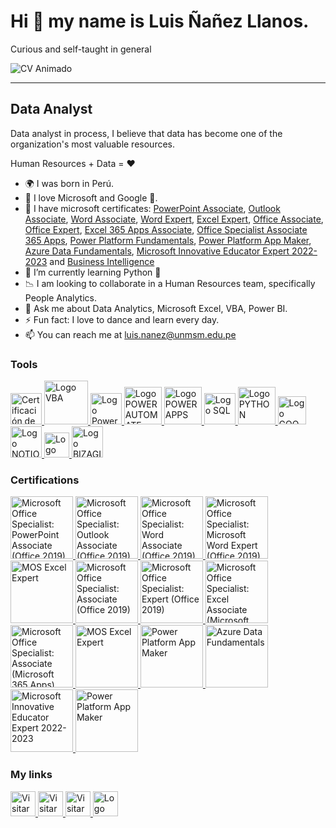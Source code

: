 # Hi 👋 my name is Luis Ñañez Llanos.
Curious and self-taught in general

![CV Animado](https://user-images.githubusercontent.com/81267166/183773283-de7a6158-d910-4959-ae9d-fd18bac6ae73.gif)

<!--GIF-->

<!--
<img src="https://user-images.githubusercontent.com/81267166/183773283-de7a6158-d910-4959-ae9d-fd18bac6ae73.gif" width="400">
-->
<!--GIF-->

------------

## Data Analyst


Data analyst in process, I believe that data has become one of the organization's most valuable resources.

Human Resources + Data = ♥

- 🌍 I was born in Perú.
- 💙 I love Microsoft and Google 💛.
- 📖 I have microsoft certificates: [PowerPoint Associate](https://www.credly.com/badges/96479b05-3b92-49f5-b203-665b5b04573b), [Outlook Associate](https://www.credly.com/badges/b260c254-e2db-4173-8fd3-d5a9094753cd), [Word Associate](https://www.credly.com/badges/7c16ac0d-e44c-44cf-844d-fee73331e2ef), [Word Expert](https://www.credly.com/badges/7137b05f-ebc9-4a0d-867d-17b17fa8da4e), [Excel Expert](https://www.credly.com/badges/86f41f12-93ae-40df-97a4-def0a10ef6da), [Office Associate](https://www.credly.com/badges/e123a8f8-63c1-4dee-b5df-7b797e4e0f6d), [Office Expert](https://www.credly.com/badges/0ae23996-09de-42f1-87fe-c988751391ce), [Excel 365 Apps Associate](https://www.credly.com/badges/8d553b0c-b994-41d6-aea4-ffc33be290af), [Office Specialist Associate 365 Apps](https://www.credly.com/badges/b9d0a89f-fb6a-42b2-8497-3d33950bd974), [Power Platform Fundamentals](https://www.credly.com/badges/d526de73-8b7b-4419-b117-e38379b23cd4), [Power Platform App Maker](https://www.credly.com/badges/81ca790f-f800-4dcc-942c-85a30ad19405), [Azure Data Fundamentals](https://www.credly.com/badges/ff408bc9-fb8c-4f14-8bd7-c8e61b393f54), [Microsoft Innovative Educator Expert 2022-2023](https://www.credly.com/badges/c9ff2288-a2a8-492a-a9f6-7058b09c0ab2) and [Business Intelligence](https://www.credly.com/badges/2919ee39-035c-4380-afbc-8ed354e08d66)
- 🧠 I’m currently learning Python 🐍
- 📉 I am looking to collaborate in a Human Resources team, specifically People Analytics.
- 💬 Ask me about Data Analytics, Microsoft Excel, VBA, Power BI.
- ⚡ Fun fact: I love to dance and learn every day.
- 📫  You can reach me at luis.nanez@unmsm.edu.pe


### Tools

<!--EXCEL-->
<a href="https://www.credly.com/badges/86f41f12-93ae-40df-97a4-def0a10ef6da">
  <image src="https://user-images.githubusercontent.com/81267166/183756236-62a8ce10-1348-4c23-8d78-785ab40b83d5.svg" alt="Certificación de Microsoft" width=50px>
</a>

<!--VBA-->  
<a href="#">
  <image src="https://user-images.githubusercontent.com/81267166/183758646-a96bf165-5c29-4b74-b9f4-a8f4b1fb6bc6.svg" alt="Logo VBA" width=70px>
</a>
  
<!--POWER BI-->  
<a href="https://app.powerbi.com/view?r=eyJrIjoiYmEyYTZmMGMtMjdlNC00NjRiLThiMjYtY2YzOTIwZmFlZTZmIiwidCI6IjJlNDA4NTYwLTg5NmEtNDRmYy1hNTBjLTFlOTllMTAwZTgxMiJ9&pageName=ReportSection">
  <image src="https://user-images.githubusercontent.com/81267166/183756495-8cdc59cd-d9ba-490f-89f7-7ccfa29f618a.svg" alt="Logo Power BI" width=50px>
</a>
  
 <!--POWER AUTOMATE-->  
<a href="https://www.credly.com/badges/d526de73-8b7b-4419-b117-e38379b23cd4" target="_blank">
  <image src="https://user-images.githubusercontent.com/81267166/195386132-c2d8c15b-6ae5-4257-9e2b-64aea89d3930.svg" alt="Logo POWER AUTOMATE" width=60px>
</a>
  
  
  <!--POWER APPS-->  
<a href="https://www.credly.com/badges/d526de73-8b7b-4419-b117-e38379b23cd4" target="_blank">
  <image src="https://user-images.githubusercontent.com/81267166/195386158-eca22501-1cfb-4b27-a428-86a7eedf81ef.svg" alt="Logo POWER APPS" width=60px>
</a>
  

 <!--SQL-->  
<a href="#">
  <image src="https://user-images.githubusercontent.com/81267166/183760986-70232646-4093-43dd-8b8d-2da4e22c457a.svg" alt="Logo SQL" width=50px>
</a>
  

  <!--PYTHON-->  
<a href="#">
  <image src="https://user-images.githubusercontent.com/81267166/183764858-7d48cec1-e97d-439f-bbc7-65b638944ecc.png" alt="Logo PYTHON" width=60px>
</a>
  
  
<!--GOOGLE SHEET-->  
<a href="#">
  <image src="https://user-images.githubusercontent.com/81267166/183765191-db308564-4034-4f6c-905c-995d2071a2f1.svg" alt="Logo GOOGLE SHEET" width=45px>
</a>

  
<!--NOTION-->  
<a href="#">
  <image src="https://user-images.githubusercontent.com/81267166/183763705-8316ccce-04ec-4e50-b95b-cbad1cdd230d.svg" alt="Logo NOTION" width=50px>
</a>

  
<!--FIGMA-->  
<a href="#">
  <image src="https://user-images.githubusercontent.com/81267166/183764564-29897fa9-3da0-4e67-bc4b-af45587cdf3e.svg" alt="Logo FIGMA" width=40px>
</a>
  
  <!--BIZAGI-->  
<a href="#">
  <image src="https://user-images.githubusercontent.com/81267166/183762002-b80182c6-846d-4ffd-b25f-4ea3ace175ce.svg" alt="Logo BIZAGI" width=50px>
</a>
  
 

  <!--------------------------------------
CERTIFICACIONES
----------------------------------------->
  
  ### Certifications


<!--Certificación Microsoft Office Specialist: PowerPoint Associate (Office 2019)--> 
<a href="https://www.credly.com/badges/96479b05-3b92-49f5-b203-665b5b04573b">
  <image src="https://user-images.githubusercontent.com/81267166/214389399-8454f60e-a88f-426f-aa61-9f78955256f3.png" alt="Microsoft Office Specialist: PowerPoint Associate (Office 2019)" width=100px>
</a>
  
<!--Certificación Microsoft Office Specialist: Outlook Associate (Office 2019)--> 
<a href="https://www.credly.com/badges/b260c254-e2db-4173-8fd3-d5a9094753cd">
  <image src="https://user-images.githubusercontent.com/81267166/211935475-8ca76d96-6b5a-4138-bfeb-da0b7cfa5f25.png" alt="Microsoft Office Specialist: Outlook Associate (Office 2019)" width=100px>
</a>
  

<!--Certificación Microsoft Office Specialist: Word Associate (Office 2019)--> 
<a href="https://www.credly.com/badges/7c16ac0d-e44c-44cf-844d-fee73331e2ef">
  <image src="https://user-images.githubusercontent.com/81267166/214389856-6675c480-1d8c-42e6-81f2-24583fc47519.png" alt="Microsoft Office Specialist: Word Associate (Office 2019)" width=100px>
</a>
  
  
<!--Certificación Microsoft Office Specialist: Microsoft Word Expert (Office 2019)--> 
<a href="https://www.credly.com/badges/7137b05f-ebc9-4a0d-867d-17b17fa8da4e">
  <image src="https://user-images.githubusercontent.com/81267166/211935159-8fab3ab3-a3cb-461b-b55c-1a8744573a74.png" alt="
Microsoft Office Specialist: Microsoft Word Expert (Office 2019)" width=100px>
</a> 

 <!--Certificación EXCEL --> 
 <a href="https://www.credly.com/badges/86f41f12-93ae-40df-97a4-def0a10ef6da">
  <image src="https://user-images.githubusercontent.com/81267166/183761303-84e93f3e-8c7d-4a72-96e1-f4967783772a.png" alt="MOS Excel Expert" width=100px>
</a>
   
 <!--Certificación OFFICE SPECIALIST ASSOCIATE --> 
 <a href="https://www.credly.com/badges/e123a8f8-63c1-4dee-b5df-7b797e4e0f6d">
  <image src="https://user-images.githubusercontent.com/81267166/214390446-8e73b436-0dda-4d13-9afe-82a61dc66bd3.png" alt="Microsoft Office Specialist: Associate (Office 2019)" width=100px>
</a>
   

 <!--Certificación OFFICE SPECIALIST EXPERT --> 
 <a href="https://www.credly.com/badges/0ae23996-09de-42f1-87fe-c988751391ce">
  <image src="https://user-images.githubusercontent.com/81267166/214390493-cae37b40-b7f8-4c10-803a-36002a5dd3d0.png" alt="Microsoft Office Specialist: Expert (Office 2019)" width=100px>
</a>
   
   
 <!--Certificación EXCEL 365 Apps --> 
 <a href="https://www.credly.com/badges/8d553b0c-b994-41d6-aea4-ffc33be290af">
  <image src="https://user-images.githubusercontent.com/81267166/208355935-87ebdc89-03bb-4c68-b619-2e61c4742a7a.png" alt="
Microsoft Office Specialist: Excel Associate (Microsoft 365 Apps)" width=100px>
</a>
   

  <!--Certificación OFFICE SPECIALIST ASSOCIATE 365 APPS --> 
 <a href="https://www.credly.com/badges/b9d0a89f-fb6a-42b2-8497-3d33950bd974">
  <image src="https://user-images.githubusercontent.com/81267166/214390347-f0a3ea71-615b-4776-b086-ef4461999eea.png" alt="Microsoft Office Specialist: Associate (Microsoft 365 Apps)" width=100px>
</a>  
   
   
<!--Certificación Power Platform --> 
<a href="https://www.credly.com/badges/d526de73-8b7b-4419-b117-e38379b23cd4">
  <image src="https://user-images.githubusercontent.com/81267166/183762485-59a97db7-4721-4471-8274-65bf04dd49db.png" alt="MOS Excel Expert" width=100px>
</a> 

<!--Certificación Power Platform App Maker--> 
<a href="https://www.credly.com/badges/81ca790f-f800-4dcc-942c-85a30ad19405">
  <image src="https://user-images.githubusercontent.com/81267166/208355499-69d1b646-34b5-4c76-9b5a-9c078d2e1f54.png" alt="Power Platform App Maker" width=100px>
</a>
  
<!--Certificación Azure Data Fundamentals--> 
<a href="https://www.credly.com/badges/ff408bc9-fb8c-4f14-8bd7-c8e61b393f54">
  <image src="https://user-images.githubusercontent.com/81267166/214388990-01f26b19-7629-4a0c-8a28-3544447d0dba.png" alt="Azure Data Fundamentals" width=100px>
</a> 

<!--Microsoft Innovative Educator Expert 2022-2023--> 
<a href="https://www.credly.com/badges/c9ff2288-a2a8-492a-a9f6-7058b09c0ab2">
  <image src="https://user-images.githubusercontent.com/81267166/219440226-631f7991-22d5-4422-9d86-e260e4484a1e.png" alt="Microsoft Innovative Educator Expert 2022-2023" width=100px>
</a>

  
  

<!--Certificación Business Inteligence Certiprof--> 
<a href="https://www.credly.com/badges/2919ee39-035c-4380-afbc-8ed354e08d66">
  <image src="https://user-images.githubusercontent.com/81267166/208356070-8aaa65e3-5c4a-465d-8783-595748abb783.png" alt="Power Platform App Maker" width=100px>
</a>



  
  <!--------------------------------------
LINKS O ENLACES
----------------------------------------->  
  
  
### My links

<a href="https://www.luisnanezllanos.ml">
  <image src="https://user-images.githubusercontent.com/81267166/183754901-c0f65b82-823f-4b2d-8300-8dfc629e3e02.png" alt="Visitar Sitio Web" width=40px>
</a>
 
<a href="https://www.linkedin.com/in/luis-nanez-llanos">
  <image src="https://user-images.githubusercontent.com/81267166/183753352-866c3f8e-1b44-4c9e-a929-ecf386ceda83.png" alt="Visitar LinkedIn" width=40px>
</a>
  
<a href="https://www.youtube.com/c/PeruenEstudio?sub_confirmation=1">
  <image src="https://user-images.githubusercontent.com/81267166/183755244-57784e9d-c940-4ddd-b0a6-b820a4f62826.png" alt="Visitar Canal YouTube" width=40px>
</a>

<a href="https://app.powerbi.com/view?r=eyJrIjoiYmEyYTZmMGMtMjdlNC00NjRiLThiMjYtY2YzOTIwZmFlZTZmIiwidCI6IjJlNDA4NTYwLTg5NmEtNDRmYy1hNTBjLTFlOTllMTAwZTgxMiJ9&pageName=ReportSection">
  <image src="https://user-images.githubusercontent.com/81267166/183756495-8cdc59cd-d9ba-490f-89f7-7ccfa29f618a.svg" alt="Logo Power BI" width=40px>
</a>









<!--LOGOS DE EMPRESAS-->
<!--Morris Solutions-->
<!--
![1](https://user-images.githubusercontent.com/81267166/201459721-f33330bf-f7bb-464c-84bd-31c5f58d4c03.png)
-->

<!--Freelance-->
<!--
![2](https://user-images.githubusercontent.com/81267166/201459749-c68627e0-be38-4567-978f-7a01c81489a9.png)
-->

<!--ONP-->
<!--
![3](https://user-images.githubusercontent.com/81267166/201459750-3410a6b2-a70a-4f63-9013-6675fc5f8d58.png)
-->

<!--Contraloria-->
<!--
![4](https://user-images.githubusercontent.com/81267166/201459753-1be73bdc-9671-414e-9cc1-ed2c34dc33b0.png)
-->

  

<!--LOGOS DE INSTITUCIONES DE CURSOS-->
<!--EDteam-->
<!--
![1](https://user-images.githubusercontent.com/81267166/205414271-def742eb-70c6-4583-aba4-ab940a8923d3.png)
-->
  

 <!--Platzi-->
<!--
![Platzi](https://user-images.githubusercontent.com/81267166/205414422-f46340c9-b8da-459b-ab8b-0cc902bcb8da.jpg)
-->


 <!--Udemy-->
<!--
![Udemy](https://user-images.githubusercontent.com/81267166/205414467-f93438fd-cfae-4297-bc81-9fda8038d8ce.png)
-->


 <!--LinkedIn-->
<!--
  ![Linkedin](https://user-images.githubusercontent.com/81267166/205414494-38149b19-9af7-4ebc-96d8-5fdcdfb98b35.png)
-->


 <!--DataCamp-->
<!--
  ![Datacamp](https://user-images.githubusercontent.com/81267166/205414513-876a8c17-5971-4c6a-8591-1cba1d263da9.png)
-->
  

 <!--Netzun-->
<!--
![Netzun](https://user-images.githubusercontent.com/81267166/205414529-8230d899-e9d1-4768-a52e-c6e35e58dd06.png)
-->


 <!--Crehana-->
<!--
![Crehana](https://user-images.githubusercontent.com/81267166/205414552-cd82e6d0-2924-4ff6-91e4-ed2471f8ba1b.png)
-->
  

 <!--IDEO-->
<!--
![IDEO](https://user-images.githubusercontent.com/81267166/205414563-149a8dde-b98b-4aed-a212-f84853851355.jpg)
-->
  
 <!--Temixa-->
<!--
![Temixa](https://user-images.githubusercontent.com/81267166/205414577-89a3f6e7-c309-4ff4-a6a8-206e6484fd96.png)
-->
  

 <!--SERVIR-->
<!--
![SERVIR](https://user-images.githubusercontent.com/81267166/205414599-d78bbf29-7b52-44a1-8661-cb1914bac7f2.jpg)
-->


 <!--EGEC PERÚ-->
<!--
![EGEC PERU](https://user-images.githubusercontent.com/81267166/205414620-0216ad17-2361-43cd-938f-c3c808b369c7.png)
-->
 

 <!--Google-->
<!--
![Google](https://user-images.githubusercontent.com/81267166/205414633-bcaef204-d5b4-4449-ba48-b23e286f317a.png)
-->
  
 

<!--Microsoft-->
<!--
![Microsoft](https://user-images.githubusercontent.com/81267166/205414668-82ed8173-edb5-4416-8b95-7d3478e8206e.png)
-->



<!--Eduline-->
<!--
![Eduline](https://user-images.githubusercontent.com/81267166/205414695-b9e6caa0-ac2b-495c-a60b-9c05bd08e873.png)
-->
  
<!--Coderhouse-->
<!--
  ![Coderhouse](https://user-images.githubusercontent.com/81267166/205414729-86b9f8c1-d5bb-4ed1-81ed-e4112fd46acb.png)
-->  


<!--Business Insight Center-->
<!--
  ![Business Insight Center](https://user-images.githubusercontent.com/81267166/205414782-e760f93a-dffe-4451-aedc-1c0548acb19b.png)
-->  
  

  <!--CINFO-->
<!--
![CINFO](https://user-images.githubusercontent.com/81267166/205414832-a77ecf36-3b77-4c63-95b9-c6c670abb6f8.png)
-->  
 
 
  <!--Cenap Perú-->

<!--
![CenapPeru](https://user-images.githubusercontent.com/81267166/205414856-af076435-8f38-4321-b725-b88df775df8b.jpg)
-->  
 
 
  <!--USP-->
<!--
![USP](https://user-images.githubusercontent.com/81267166/205414866-7cde7f07-48a0-4304-bc92-586ef9fd42e3.png)
-->  

  
  <!--MIPT-->
<!--
![MIPT](https://user-images.githubusercontent.com/81267166/205414888-0fdedd6f-415e-468d-8844-a48a268a0c47.png)
-->  

  
  <!--Pluralsight-->
<!--
![Pluralsight](https://user-images.githubusercontent.com/81267166/205414903-34c85578-82b6-4d0a-92cd-251e0b4dd4e6.jpg)
-->  
  
  <!--SQLBI-->
<!--
![SQLBI](https://user-images.githubusercontent.com/81267166/205414925-b6d3185b-02ae-47b4-a93a-68d12401d106.png)
-->  
  

  <!--Sololearn-->
<!--
![Sololearn](https://user-images.githubusercontent.com/81267166/205415214-e5083579-fe73-43da-b17d-46e95a00a48c.png)
-->  
 
 
  <!--365DataScience-->
<!--
![365DataScience](https://user-images.githubusercontent.com/81267166/205415231-5d9a9c04-7036-4d40-8109-1611a3f3d760.png)
-->  
  

  <!--OpenWebinars-->
<!--
![OpenWebinars](https://user-images.githubusercontent.com/81267166/205415243-3221f7ab-4f53-44b2-96ef-b9bf65fa74ff.jpg)
-->  
 
 
  <!--CIDTH-->
<!--
![CIDTH](https://user-images.githubusercontent.com/81267166/205415258-f7eed91f-1299-4782-a274-ba79043f74e8.png)
-->
  

 <!--Certiprof-->
<!--
![download](https://user-images.githubusercontent.com/81267166/205418180-b541fc4a-7dcf-4b25-a45b-4db00cc46c59.png)
-->


   <!--TMPP-->
<!--
  ![TMPP](https://user-images.githubusercontent.com/81267166/205417251-b48c1306-cc32-4554-835a-ee07b7851fda.png)
-->
  
   <!--DataPath-->
<!--
  ![DataPath](https://user-images.githubusercontent.com/81267166/217611295-84f6ea2b-94e1-4841-ac3a-3148123eb772.jpg)
-->
